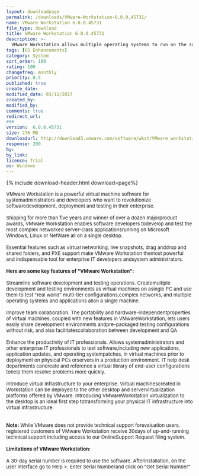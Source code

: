 ```yaml
---
layout: downloadpage
permalink: /downloads/VMware-Workstation-6,0,0,45731/
name: VMware Workstation 6.0.0.45731
file_type: download
title: VMware Workstation 6.0.0.45731
description: >-
  VMware Workstation allows multiple operating systems to run on the same computer
tags: [OS Enhancements]
category: System
sort_order: 100
rating: 100
changefreq: monthly
priority: 0.5
published: true
create_date: 
modified_date: 03/11/2017
created_by: 
modified_by: 
comments: true
redirect_url: 
### 
version:  6.0.0.45731
size: 276 MB
downloadurl: http://download3.vmware.com/software/wkst/VMware workstation 5.5.0 18463.exe
response: 200
by: 
by_link: 
licence: Trial 
os: Windows
---
```


{% include download-header.html download=page%}

<p style="fix-download-text !important">
<p><font size="2"><p>VMware Workstation is a powerful virtual machine software for systemadministrators and developers who want to revolutionize softwaredevelopment, deployment and testing in their enterprise.<br />
<br />
Shipping for more than five years and winner of over a dozen majorproduct awards, VMware Workstation enables software developers todevelop and test the most complex networked server-class applicationsrunning on Microsoft Windows, Linux or NetWare all on a single desktop.<br />
<br />
Essential features such as virtual networking, live snapshots, drag anddrop and shared folders, and PXE support make VMware Workstation themost powerful and indispensable tool for enterprise IT developers andsystem administrators. <br />
<br />
<span><strong>Here are some key features of "VMware Workstation":</strong></span><br />
<br />
Streamline software development and testing operations. Createmultiple development and testing environments as virtual machines on asingle PC and use them to test "real world" multi-tier configurations,complex networks, and multiple operating systems and applications allon a single machine. <br />
<br />
Improve team collaboration. The portability and hardware-independentproperties of virtual machines, coupled with new features in VMwareWorkstation, lets users easily share development environments andpre-packaged testing configurations without risk, and also facilitatescollaboration between development and QA. <br />
<br />
Enhance the productivity of IT professionals. Allows systemadministrators and other enterprise IT professionals to test software,including new applications, application updates, and operating systempatches, in virtual machines prior to deployment on physical PCs orservers in a production environment. IT help desk departments cancreate and reference a virtual library of end-user configurations tohelp them resolve problems more quickly. <br />
<br />
Introduce virtual infrastructure to your enterprise. Virtual machinescreated in Workstation can be deployed to the other desktop and servervirtualization platforms offered by VMware. Introducing VMwareWorkstation virtualization to the desktop is an ideal first step totransforming your physical IT infrastructure</a> into virtual infrastructure. <br />
<br />
<br />
<strong>Note:</strong> While VMware does not provide technical support forevaluation users, registered customers of VMware Workstation receive 30days of up-and-running technical support including access to our OnlineSupport Request filing system.<br />
<br />
<span><strong>Limitations of VMware Workstation:</strong></span><br />
<br />
A 30-day serial number is required to use the software. Afterinstallation, on the user interface go to Help &gt;. Enter Serial Numberand click on "Get Serial Number"</p></p></p>
